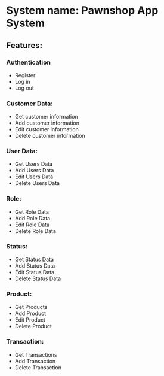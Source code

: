 # System name: Pawnshop App System
## Features:
### Authentication
- Register
- Log in
- Log out
### Customer Data:
- Get customer information
- Add customer information
- Edit customer information
- Delete customer information
### User Data:
- Get Users Data
- Add Users Data
- Edit Users Data
- Delete Users Data
### Role:
- Get Role Data
- Add Role Data
- Edit Role Data
- Delete Role Data
### Status:
- Get Status Data
- Add Status Data
- Edit Status Data
- Delete Status Data
### Product:
- Get Products
- Add Product
- Edit Product
- Delete Product
### Transaction:
- Get Transactions
- Add Transaction
- Delete Transaction